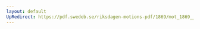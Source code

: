 ```yaml
---
layout: default
UpRedirect: https://pdf.swedeb.se/riksdagen-motions-pdf/1869/mot_1869__ak__00040/mot_1869__ak__00040_001.pdf
---
```

